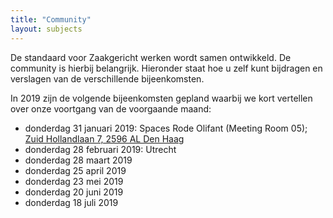 ```yaml
---
title: "Community"
layout: subjects
---
```


De standaard voor Zaakgericht werken wordt samen ontwikkeld. De community is
hierbij belangrijk. Hieronder staat hoe u zelf kunt bijdragen en verslagen van
de verschillende bijeenkomsten.

In 2019 zijn de volgende bijeenkomsten gepland waarbij we kort vertellen over
onze voortgang van de voorgaande maand:

* donderdag 31 januari 2019: Spaces Rode Olifant (Meeting Room 05); [Zuid Hollandlaan 7, 2596 AL Den Haag](https://www.google.com/maps/place/Spaces+Rode+Olifant/@52.0879617,4.317846,17z/data=!3m1!4b1!4m5!3m4!1s0x47c5b73e491ca051:0x85bd82c08d0ce87f!8m2!3d52.0879617!4d4.3200347)
* donderdag 28 februari 2019: Utrecht
* donderdag 28 maart 2019
* donderdag 25 april 2019
* donderdag 23 mei 2019
* donderdag 20 juni 2019
* donderdag 18 juli 2019

